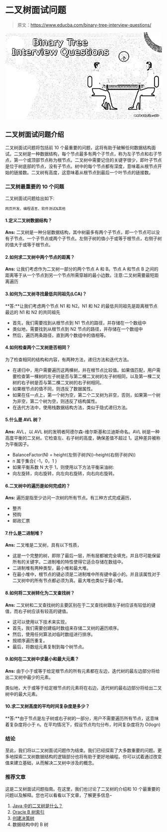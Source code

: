 # 二叉树面试问题

> 原文：<https://www.educba.com/binary-tree-interview-questions/>

![Binary Tree Interview Questions](img/81acb3ffadd30be2e95216c4100721bd.png)



## 二叉树面试问题介绍

二叉树面试问题将包括前 10 个最重要的问题，这将有助于破解任何数据结构面试。二叉树是一种数据结构，每个节点最多有两个子节点，称为左子节点和右子节点，第一个或顶部节点称为根节点。二叉树中需要记住的关键字很少，即叶子节点是位于树底部的节点，没有子节点。树中的每个节点都有深度，意味着从根节点开始的链接数。二叉树有高度，这意味着从根节点到最后一个叶节点的链接数。

### 二叉树最重要的 10 个问题

二叉树面试问题给出如下:

<small>网页开发、编程语言、软件测试&其他</small>

#### 1.定义二叉树数据结构？

**Ans:** 二叉树是一种分层数据结构，其中树最多有两个子节点，即一个节点可以没有子节点、一个子节点或两个子节点。左侧子树的值小于或等于根节点，右侧子树的值大于或等于根节点。

#### 2.如何求二叉树中两个节点的距离？

**Ans:** 让我们考虑作为二叉树一部分的两个节点 A 和 B。节点 A 和节点 B 之间的距离等于从一个节点到另一个节点所需穿越的最小边数。注意:二叉树需要最短距离遍历

#### 3.如何为二叉树寻找最低共同祖先(LCA)？

**答:**让我们考虑两个节点 N1 和 N2。N1 和 N2 的最低共同祖先是距离根节点最远的 N1 和 N2 的共同祖先

*   首先，我们需要找到从根节点到 N1 节点的路径，并存储在一个数组中
*   类似地，需要找到从根节点到 N2 节点的路径，并存储在一个数组中
*   然后，遍历两条路径，直到两个数组中的值相等。

#### 4.如何检查两个二叉树是否相同？

为了检查相同的结构和内容，有两种方法，递归方法和迭代方法。

*   在递归中，用户需要遍历这两棵树，并在根节点比较值。如果值匹配，用户需要检查第一棵树的左子树是否与第二棵二叉树的左子树相同，以及第一棵二叉树的右子树是否与第二棵二叉树的右子树相同。
*   如果根节点的值不同，则违反了数据属性。
*   如果在任一点上，第一个树为空，第二个二叉树为非空，否则，如果第一个树为非空，第二个树为空，则违反了结构属性。
*   在迭代方法中，使用栈数据结构方法，类似于隐式递归方法。

#### 5.什么是 AVL 树？

**Ans:** AVL，以 AVL 树的发明者阿德尔森-维尔斯基和兰迪斯命名。AVL 树是一种高度平衡的二叉树。它检查左、右子树的高度，确保差值不超过 1。这种差异被称为平衡因子。

*   BalanceFactor(N) = height(左侧子树(N))–height(右侧子树(N))
*   n 属于集合{ -1，0，1 }
*   如果平衡系数 N 大于 1，则使用以下方法平衡采油树:
*   向左旋转，向右旋转，向左向右旋转，向右向右旋转。

#### 6.二叉树中的遍历是如何完成的？

**Ans:** 遍历是指至少访问一次树的所有节点。有三种方式完成遍历，

*   整齐
*   预购
*   邮政汇票

#### 7.什么是二进制堆？

**Ans:** 二叉堆是二叉树，具有以下性质，

*   这是一个完整的树，即除了最后一层，所有层都被完全填充，并且尽可能保留所有的关键字。二进制堆的特性使得它适合存储在数组中。
*   二进制堆有两种类型，最小堆和最大堆。
*   在最小堆中，根节点的键必须是二进制堆中所有键中最小的。并且该属性对于二叉树中的所有节点都必须为真。最大堆也类似于最小堆。

#### 8.如何将二叉树转化为二叉查找树？

**Ans:** 二叉树和二叉查找树的主要区别在于二叉查找树跟左子树应该有较低的键值，而右子树应该有较高的键值。

*   这可以使用以下技术来实现，
*   首先，我们需要创建临时数组来存储二叉树的遍历顺序。
*   然后，使用任何算法对临时数组进行排序。
*   按顺序遍历重复。
*   最后，将数组元素复制到每个树节点。

#### 9.如何在二叉树中求最小和最大元素？

**Ans:** 由于小于或等于给定根节点的所有元素都在左边，迭代树的最左边部分将给出二叉树中最少的元素。

类似地，大于或等于给定根节点的元素将在右边，迭代树的最右边部分将给出二叉树中的最大元素。

#### 10.求二叉树高度的平均时间复杂度是多少？

**答:**由于节点是左子树或右子树的一部分，用户不需要遍历所有节点，这意味着复杂度将小于 n。在平均情况下，假设节点均匀分布，时间复杂度将为 O(logn)

### 结论

至此，我们将以二叉树面试问题作为结束。我们已经探索了大多数重要的问题。更多地探索二叉树数据结构的逻辑部分也将有助于更好地编程。你可以试着通过改变值来建立基础，从而解决二叉树中涉及的概念。

### 推荐文章

这是二叉树面试问题指南。在这里，我们也讨论了二叉树的介绍和 10 个最重要的问题以及解释。您也可以看看以下文章，了解更多信息–

1.  [Java 中的二叉树是什么？](https://www.educba.com/what-is-a-binary-tree-in-java/)
2.  [Oracle B 树索引](https://www.educba.com/oracle-b-tree-index/)
3.  [创建决策树](https://www.educba.com/create-decision-tree/)
4.  数据结构中的 B 树





